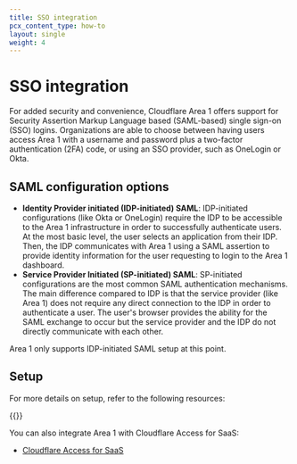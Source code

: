 ```yaml
---
title: SSO integration
pcx_content_type: how-to
layout: single
weight: 4
---
```


# SSO integration

For added security and convenience, Cloudflare Area 1 offers support for Security Assertion Markup Language based (SAML-based) single sign-on (SSO) logins. Organizations are able to choose between having users access Area 1 with a username and password plus a two-factor authentication (2FA) code, or using an SSO provider, such as OneLogin or Okta.

## SAML configuration options

- **Identity Provider initiated (IDP-initiated) SAML**: IDP-initiated configurations (like Okta or OneLogin) require the IDP to be accessible to the Area 1 infrastructure in order to successfully authenticate users. At the most basic level, the user selects an application from their IDP. Then, the IDP communicates with Area 1 using a SAML assertion to provide identity information for the user requesting to login to the Area 1 dashboard.
- **Service Provider Initiated (SP-initiated) SAML**: SP-initiated configurations are the most common SAML authentication mechanisms. The main difference compared to IDP is that the service provider (like Area 1) does not require any direct connection to the IDP in order to authenticate a user. The user's browser provides the ability for the SAML exchange to occur but the service provider and the IDP do not directly communicate with each other.

Area 1 only supports IDP-initiated SAML setup at this point.

## Setup

For more details on setup, refer to the following resources:

{{<directory-listing>}}

You can also integrate Area 1 with Cloudflare Access for SaaS:
- [Cloudflare Access for SaaS](/cloudflare-one/tutorials/area-1/)